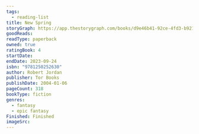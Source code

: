```yaml
---
tags:
  - reading-list
title: New Spring
storyGraph: https://app.thestorygraph.com/books/d9e46b41-92ce-4fd3-b921-f95cab462c25
goodReads:
readType: paperback
owned: true
ratingBook: 4
startDate:
endDate: 2023-09-24
isbn: "9781250252630"
author: Robert Jordan
publisher: Tor Books
publishDate: 2004-01-06
pageCount: 318
bookType: fiction
genres:
  - fantasy
  - epic fantasy
Finished: Finished
imageSrc:
---
```

